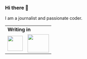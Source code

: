 ### Hi there 👋

I am a journalist and passionate coder.

<table style="border: none;">
  <tr><td colspan="3"><b>Writing in</b></td></tr>

<tr>
  <td><img src="https://foundation.rust-lang.org/img/rust-logo-blk.svg" width="50" height="50"></td>
  <td><img src="https://go.dev/blog/go-brand/Go-Logo/PNG/Go-Logo_Blue.png" width="70" height="60"></td>
 </tr>
</table>

<!--
**floscodes/floscodes** is a ✨ _special_ ✨ repository because its `README.md` (this file) appears on your GitHub profile.

Here are some ideas to get you started:

- 🔭 I’m currently working on ...
- 🌱 I’m currently learning ...
- 👯 I’m looking to collaborate on ...
- 🤔 I’m looking for help with ...
- 💬 Ask me about ...
- 📫 How to reach me: ...
- 😄 Pronouns: ...
- ⚡ Fun fact: ...
-->

